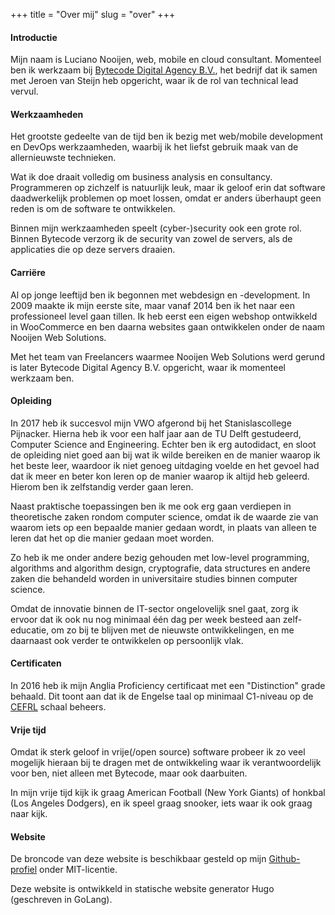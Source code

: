 +++
title = "Over mij"
slug = "over"
+++

#### Introductie

Mijn naam is Luciano Nooijen, web, mobile en cloud consultant. Momenteel ben ik werkzaam bij [Bytecode Digital Agency B.V.](https://bytecode.nl), het bedrijf dat ik samen met Jeroen van Steijn heb opgericht, waar ik de rol van technical lead vervul.

#### Werkzaamheden

Het grootste gedeelte van de tijd ben ik bezig met web/mobile development en DevOps werkzaamheden, waarbij ik het liefst gebruik maak van de allernieuwste technieken.

Wat ik doe draait volledig om business analysis en consultancy. Programmeren op zichzelf is natuurlijk leuk, maar ik geloof erin dat software daadwerkelijk problemen op moet lossen, omdat er anders überhaupt geen reden is om de software te ontwikkelen.

Binnen mijn werkzaamheden speelt (cyber-)security ook een grote rol. Binnen Bytecode verzorg ik de security van zowel de servers, als de applicaties die op deze servers draaien.

#### Carriëre

Al op jonge leeftijd ben ik begonnen met webdesign en -development. In 2009 maakte ik mijn eerste site, maar vanaf 2014 ben ik het naar een professioneel level gaan tillen. Ik heb eerst een eigen webshop ontwikkeld in WooCommerce en ben daarna websites gaan ontwikkelen onder de naam Nooijen Web Solutions.

Met het team van Freelancers waarmee Nooijen Web Solutions werd gerund is later Bytecode Digital Agency B.V. opgericht, waar ik momenteel werkzaam ben.

#### Opleiding

In 2017 heb ik succesvol mijn VWO afgerond bij het Stanislascollege Pijnacker. Hierna heb ik voor een half jaar aan de TU Delft gestudeerd, Computer Science and Engineering. Echter ben ik erg autodidact, en sloot de opleiding niet goed aan bij wat ik wilde bereiken en de manier waarop ik het beste leer, waardoor ik niet genoeg uitdaging voelde en het gevoel had dat ik meer en beter kon leren op de manier waarop ik altijd heb geleerd. Hierom ben ik zelfstandig verder gaan leren.

Naast praktische toepassingen ben ik me ook erg gaan verdiepen in theoretische zaken rondom computer science, omdat ik de waarde zie van waarom iets op een bepaalde manier gedaan wordt, in plaats van alleen te leren dat het op die manier gedaan moet worden.

Zo heb ik me onder andere bezig gehouden met low-level programming, algorithms and algorithm design, cryptografie, data structures en andere zaken die behandeld worden in universitaire studies binnen computer science.

Omdat de innovatie binnen de IT-sector ongelovelijk snel gaat, zorg ik ervoor dat ik ook nu nog minimaal één dag per week besteed aan zelf-educatie, om zo bij te blijven met de nieuwste ontwikkelingen, en me daarnaast ook verder te ontwikkelen op persoonlijk vlak.

#### Certificaten

In 2016 heb ik mijn Anglia Proficiency certificaat met een "Distinction" grade behaald. Dit toont aan dat ik de Engelse taal op minimaal C1-niveau op de [CEFRL](https://en.wikipedia.org/wiki/Common_European_Framework_of_Reference_for_Languages) schaal beheers.

#### Vrije tijd

Omdat ik sterk geloof in vrije(/open source) software probeer ik zo veel mogelijk hieraan bij te dragen met de ontwikkeling waar ik verantwoordelijk voor ben, niet alleen met Bytecode, maar ook daarbuiten.

In mijn vrije tijd kijk ik graag American Football (New York Giants) of honkbal (Los Angeles Dodgers), en ik speel graag snooker, iets waar ik ook graag naar kijk.

#### Website

De broncode van deze website is beschikbaar gesteld op mijn [Github-profiel](https://github.com/lucianonooijen/personal-website) onder MIT-licentie.

Deze website is ontwikkeld in statische website generator Hugo (geschreven in GoLang).

